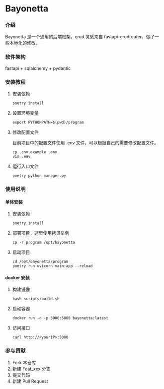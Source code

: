 # Bayonetta

### 介绍

Bayonetta 是一个通用的后端框架，crud 灵感来自 fastapi-crudrouter，做了一些本地化的修改。

### 软件架构

fastapi + sqlalchemy + pydantic

### 安装教程

1. 安装依赖
   ```
   poetry install
   ```
2. 设置环境变量
   ```
   export PYTHONPATH=$(pwd)/program
   ```
3. 修改配置文件
    
    目前项目中的配置文件使用 .env 文件，可以根据自己的需要修改配置文件。
    ```
    cp .env.example .env
    vim .env
    ```
3. 运行入口文件
    ```
    poetry python manager.py
    ```

### 使用说明

#### 单体安装

1. 安装依赖
   ```
   poetry install
   ```
2. 部署项目，这里使用拷贝举例
    ```
    cp -r program /opt/bayonetta
    ```
3. 启动项目
    ```
    cd /opt/bayonetta/program
    poetry run uvicorn main:app --reload
    ```

#### docker 安装

1. 构建镜像
    ```
    bash scripts/build.sh
    ```
   
2. 启动容器
    ```
    docker run -d -p 5000:5000 bayonetta:latest
    ```
   
3. 访问接口
    ```
    curl http://<yourIP>:5000
    ```

### 参与贡献

1. Fork 本仓库
2. 新建 Feat_xxx 分支
3. 提交代码
4. 新建 Pull Request

